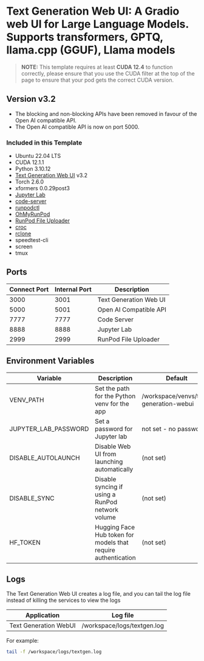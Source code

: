 # Text Generation Web UI: A Gradio web UI for Large Language Models. Supports transformers, GPTQ, llama.cpp (GGUF), Llama models

>**NOTE:** This template requires at least **CUDA 12.4** to function correctly, please ensure that you use the CUDA filter at the top of the page to ensure that your pod gets the correct CUDA version.

## Version v3.2

* The blocking and non-blocking APIs have been removed in favour of the Open AI compatible API.
* The Open AI compatible API is now on port 5000.

### Included in this Template

* Ubuntu 22.04 LTS
* CUDA 12.1.1
* Python 3.10.12
* [Text Generation Web UI](
  https://github.com/oobabooga/text-generation-webui) v3.2
* Torch 2.6.0
* xformers 0.0.29post3
* [Jupyter Lab](https://github.com/jupyterlab/jupyterlab)
* [code-server](https://github.com/coder/code-server)
* [runpodctl](https://github.com/runpod/runpodctl)
* [OhMyRunPod](https://github.com/kodxana/OhMyRunPod)
* [RunPod File Uploader](https://github.com/kodxana/RunPod-FilleUploader)
* [croc](https://github.com/schollz/croc)
* [rclone](https://rclone.org/)
* speedtest-cli
* screen
* tmux

## Ports

| Connect Port | Internal Port | Description            |
|--------------|---------------|------------------------|
| 3000         | 3001          | Text Generation Web UI |
| 5000         | 5001          | Open AI Compatible API |
| 7777         | 7777          | Code Server            |
| 8888         | 8888          | Jupyter Lab            |
| 2999         | 2999          | RunPod File Uploader   |

## Environment Variables

| Variable             | Description                                                   | Default                                |
|----------------------|---------------------------------------------------------------|----------------------------------------|
| VENV_PATH            | Set the path for the Python venv for the app                  | /workspace/venvs/text-generation-webui |
| JUPYTER_LAB_PASSWORD | Set a password for Jupyter lab                                | not set - no password                  |
| DISABLE_AUTOLAUNCH   | Disable Web UI from launching automatically                   | (not set)                              |
| DISABLE_SYNC         | Disable syncing if using a RunPod network volume              | (not set)                              |
| HF_TOKEN             | Hugging Face Hub token for models that require authentication | (not set)                              |

## Logs

The Text Generation Web UI creates a log file, and you can tail the log file
instead of killing the services to view the logs

| Application           | Log file                    |
|-----------------------|-----------------------------|
| Text Generation WebUI | /workspace/logs/textgen.log |

For example:

```bash
tail -f /workspace/logs/textgen.log
```
